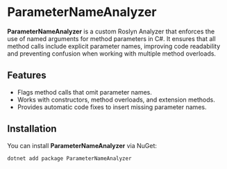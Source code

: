 # ParameterNameAnalyzer

**ParameterNameAnalyzer** is a custom Roslyn Analyzer that enforces the use of named arguments for method parameters in C#. It ensures that all method calls include explicit parameter names, improving code readability and preventing confusion when working with multiple method overloads.

## Features

- Flags method calls that omit parameter names.
- Works with constructors, method overloads, and extension methods.
- Provides automatic code fixes to insert missing parameter names.

## Installation

You can install **ParameterNameAnalyzer** via NuGet:

```bash
dotnet add package ParameterNameAnalyzer
